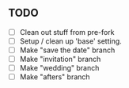 ## TODO

- [ ] Clean out stuff from pre-fork
- [ ] Setup / clean up 'base' setting.
- [ ] Make "save the date" branch
- [ ] Make "invitation" branch
- [ ] Make "wedding" branch
- [ ] Make "afters" branch
